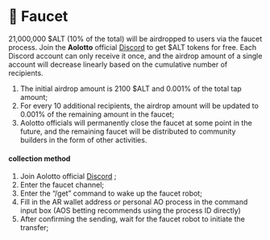 # 🚰 Faucet

21,000,000 $ALT (10% of the total) will be airdropped to users via the faucet process. Join the **Aolotto** official [Discord](https://discord.com/invite/BFhkUCRjmF) to get $ALT tokens for free. Each Discord account can only receive it once, and the airdrop amount of a single account will decrease linearly based on the cumulative number of recipients.

1. The initial airdrop amount is 2100 $ALT and 0.001% of the total tap amount;
2. For every 10 additional recipients, the airdrop amount will be updated to 0.001% of the remaining amount in the faucet;
3. Aolotto officials will permanently close the faucet at some point in the future, and the remaining faucet will be distributed to community builders in the form of other activities.

#### collection method <a href="#ling-qu-fang-shi" id="ling-qu-fang-shi"></a>

1. Join Aolotto official [Discord](https://discord.com/invite/BFhkUCRjmF) ;
2. Enter the faucet channel;
3. Enter the “/get” command to wake up the faucet robot;
4. Fill in the AR wallet address or personal AO process in the command input box (AOS betting recommends using the process ID directly)
5. After confirming the sending, wait for the faucet robot to initiate the transfer;
